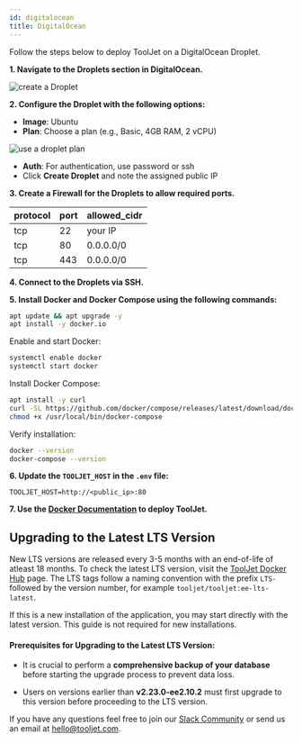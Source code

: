 ```yaml
---
id: digitalocean
title: DigitalOcean 
---
```


Follow the steps below to deploy ToolJet on a DigitalOcean Droplet.

**1. Navigate to the Droplets section in DigitalOcean.**
   
  <div style={{textAlign: 'center'}}>

  <img className="screenshot-full" src="/img/setup/digitalocean/droplet_1.png" alt="create a Droplet" />

  </div>

**2. Configure the **Droplet** with the following options:**
   
 - **Image**: Ubuntu 
 - **Plan**: Choose a plan (e.g., Basic, 4GB RAM, 2 vCPU)

  <div style={{textAlign: 'center'}}>
     <img className="screenshot-full" src="/img/setup/digitalocean/droplet_plan.png" alt="use a droplet plan" />
  </div>
  
  - **Auth**: For authentication, use password or ssh
  - Click **Create Droplet** and note the assigned public IP

**3. Create a Firewall for the **Droplets** to allow required ports.**
   
   protocol | port     | allowed_cidr|
   :---| :----------  | :---------- |
   tcp | 22           | your IP     |
   tcp | 80           | 0.0.0.0/0   |
   tcp | 443          | 0.0.0.0/0   |

**4. Connect to the **Droplets** via SSH.**
 
**5. Install Docker and Docker Compose using the following commands:**

```bash
apt update && apt upgrade -y
apt install -y docker.io
```

Enable and start Docker:

```bash
systemctl enable docker 
systemctl start docker
```

Install Docker Compose:

```bash
apt install -y curl 
curl -SL https://github.com/docker/compose/releases/latest/download/docker-compose-linux-x86_64 -o /usr/local/bin/docker-compose 
chmod +x /usr/local/bin/docker-compose
```

Verify installation:

```bash
docker --version 
docker-compose --version
```

**6. Update the `TOOLJET_HOST` in the `.env` file:**

`TOOLJET_HOST=http://<public_ip>:80`

**7. Use the [Docker Documentation](https://docs.tooljet.com/docs/setup/docker) to deploy ToolJet.**

## Upgrading to the Latest LTS Version

New LTS versions are released every 3-5 months with an end-of-life of atleast 18 months. To check the latest LTS version, visit the [ToolJet Docker Hub](https://hub.docker.com/r/tooljet/tooljet/tags) page. The LTS tags follow a naming convention with the prefix `LTS-` followed by the version number, for example `tooljet/tooljet:ee-lts-latest`.

If this is a new installation of the application, you may start directly with the latest version. This guide is not required for new installations.

#### Prerequisites for Upgrading to the Latest LTS Version:

- It is crucial to perform a **comprehensive backup of your database** before starting the upgrade process to prevent data loss.

- Users on versions earlier than **v2.23.0-ee2.10.2** must first upgrade to this version before proceeding to the LTS version.

If you have any questions feel free to join our [Slack Community](https://tooljet.com/slack) or send us an email at hello@tooljet.com.
